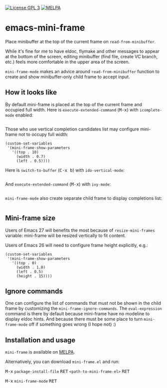 [![License GPL 3](https://img.shields.io/badge/license-GPL_3-green.svg)](http://www.gnu.org/copyleft/gpl.html)
[![MELPA](http://melpa.org/packages/mini-frame-badge.svg)](http://melpa.org/#/mini-frame)
# emacs-mini-frame

Place minibuffer at the top of the current frame on `read-from-minibuffer`.

While it's fine for me to have eldoc, flymake and other messages to appear at the bottom of the screen, editing minibuffer (find file, create VC branch, etc.) feels more comfortable in the upper area of the screen.

`mini-frame-mode` makes an advice around `read-from-minibuffer` function to create and show minibuffer-only child frame to accept input.

## How it looks like

By default mini-frame is placed at the top of the current frame and occupied full width. Here is `execute-extended-command` (<kbd>M-x</kbd>) with `icomplete-mode` enabled:

<p align="center">
  <img scr="https://raw.githubusercontent.com/muffinmad/emacs-mini-frame/master/screenshots/icomplete-m-x.png" width="640">
</p>

Those who use vertical completion candidates list may configure mini-frame not to occupy full width:

```elisp
(custom-set-variables
 '(mini-frame-show-parameters
   '((top . 10)
     (width . 0.7)
     (left . 0.5))))
```

Here is `switch-to-buffer` (<kbd>C-x b</kbd>) with `ido-vertical-mode`:

<p align="center">
  <img scr="https://raw.githubusercontent.com/muffinmad/emacs-mini-frame/master/screenshots/ido-vertical-buffers.png" width="640">
</p>

And `execute-extended-command` (<kbd>M-x</kbd>) with `ivy-mode`:

<p align="center">
  <img scr="https://raw.githubusercontent.com/muffinmad/emacs-mini-frame/master/screenshots/ivy-m-x.png" width="640">
</p>

`mini-frame-mode` also create separate child frame to display completions list:

<p align="center">
  <img scr="https://raw.githubusercontent.com/muffinmad/emacs-mini-frame/master/screenshots/completions-frame.png" width="640">
</p>

## Mini-frame size

Users of Emacs 27 will benefits the most because of `resize-mini-frames` variable: mini-frame will be resized vertically to fit content.

Users of Emacs 26 will need to configure frame height explicitly, e.g.:

```elisp
(custom-set-variables
 '(mini-frame-show-parameters
   '((top . 0)
     (width . 1.0)
     (left . 0.5)
     (height . 15))))
```

## Ignore commands

One can configure the list of commands that must not be shown in the child frame by customizing the `mini-frame-ignore-commands`. The `eval-expression` command is there by default because mini-frame have no modeline to display eldoc hints. And because there must be some place to turn `mini-frame-mode` off if something goes wrong (I hope not) :)

## Installation and usage

`mini-frame` is available on [MELPA](https://melpa.org/#/mini-frame).

Alternatively, you can download `mini-frame.el` and run:

<kbd>M-x</kbd> `package-install-file` <kbd>RET</kbd> `<path-to-mini-frame-el>` <kbd>RET</kbd>

<kbd>M-x</kbd> `mini-frame-mode` <kbd>RET</kbd>
